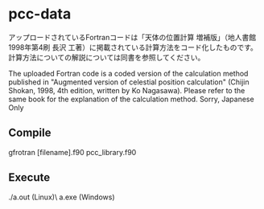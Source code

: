 # pcc-data
アップロードされているFortranコードは「天体の位置計算 増補版」（地人書館 1998年第4刷 長沢 工著）に掲載されている計算方法をコード化したものです。
計算方法についての解説については同書を参照してください。

The uploaded Fortran code is a coded version of the calculation method published in "Augmented version of celestial position calculation" (Chijin Shokan, 1998, 4th edition, written by Ko Nagasawa). Please refer to the same book for the explanation of the calculation method.
Sorry, Japanese Only

## Compile
gfrotran [filename].f90 pcc_library.f90

## Execute
./a.out (Linux)\\
a.exe (Windows)
